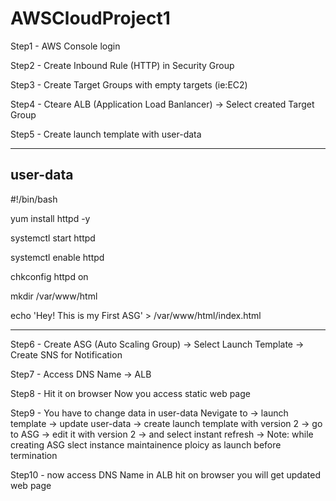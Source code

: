 # AWSCloudProject1
Step1 - AWS Console login  

Step2 - Create Inbound Rule (HTTP) in Security Group  

Step3 - Create Target Groups with empty targets (ie:EC2)  

Step4 - Cteare ALB (Application Load Banlancer) -> Select created Target Group  

Step5 - Create launch template with user-data

-------------------------
user-data  
-------------------------
#!/bin/bash  

yum install httpd -y  

systemctl start httpd  

systemctl enable httpd  

chkconfig httpd on  

mkdir /var/www/html  

echo 'Hey! This is my First ASG' > /var/www/html/index.html

-------------------------

Step6 - Create ASG (Auto Scaling Group) -> Select Launch Template -> Create SNS for Notification   

Step7 - Access DNS Name -> ALB   

Step8 - Hit it on browser Now you access static web page  

Step9 - You have to change data in user-data
        Nevigate to -> launch template -> update user-data -> create launch template with version 2 -> 
        go to ASG -> edit it with version 2 -> and select instant refresh -> Note: while creating ASG slect instance maintainence ploicy as launch before termination
	
Step10 - now access DNS Name in ALB hit on browser you will get updated web page

